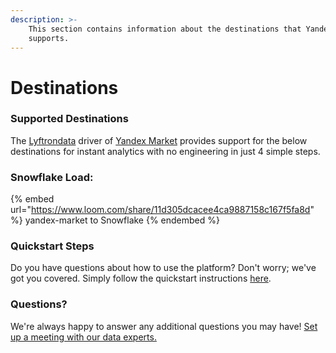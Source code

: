 ```yaml
---
description: >-
    This section contains information about the destinations that Yandex Market
    supports.
---
```


# Destinations

### Supported Destinations

The [Lyftrondata](https://www.lyftrondata.com/) driver of [Yandex Market](https://www.lyftrondata.com/integration/yandex-market/) provides support for the below destinations for instant analytics with no engineering in just 4 simple steps.

### Snowflake Load:

{% embed url="https://www.loom.com/share/11d305dcacee4ca9887158c167f5fa8d" %}
yandex-market to Snowflake
{% endembed %}

### Quickstart Steps

Do you have questions about how to use the platform? Don't worry; we've got you covered. Simply follow the quickstart instructions [here](../../../quickstart-steps.md).

### Questions? <a href="#questions" id="questions"></a>

We're always happy to answer any additional questions you may have! [Set up a meeting with our data experts.](https://www.lyftrondata.com/book-a-meeting/)
